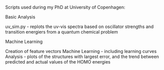 Scripts used during my PhD at University of Copenhagen:

Basic Analysis

uv_sim.py - replots the uv-vis spectra based on oscillator strengths and transition energiers from a quantum chemical problem

Machine Learning

Creation of feature vectors
Machine Learning - including learning curves
Analysis - plots of the structures with largest error, and the trend between predicted and actual values of the HOMO energies
